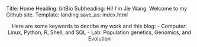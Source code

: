 Title: Home
Heading: bitBio
Subheading: Hi! I'm Jie Wang. Welcome to my Github site.
Template: landing
save_as: index.html


<center>Here are some keywords to decribe my work and this blog:  
- Computer: Linux, Python, R, Shell, and SQL  
- Lab: Population genetics, Genomics, and Evolution  
</center>